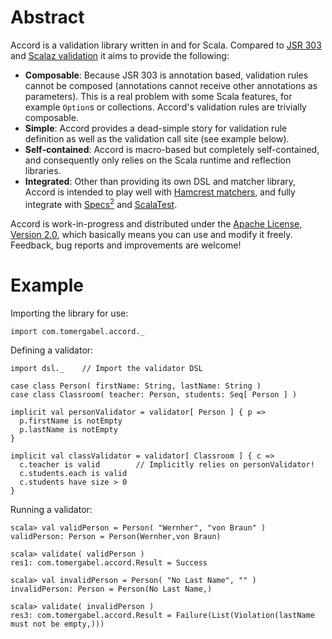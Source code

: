 Abstract
========

Accord is a validation library written in and for Scala. Compared to [JSR 303](http://jcp.org/en/jsr/detail?id=303) and [Scalaz validation](https://github.com/scalaz/scalaz/blob/scalaz-seven/core/src/main/scala/scalaz/Validation.scala) it aims to provide the following:

* __Composable__: Because JSR 303 is annotation based, validation rules cannot be composed (annotations cannot receive other annotations as parameters). This is a real problem with some Scala features, for example `Option`s or collections. Accord's validation rules are trivially composable.
* __Simple__: Accord provides a dead-simple story for validation rule definition as well as the validation call site (see example below).
* __Self-contained__: Accord is macro-based but completely self-contained, and consequently only relies on the Scala runtime and reflection libraries.
* __Integrated__: Other than providing its own DSL and matcher library, Accord is intended to play well with [Hamcrest matchers](https://github.com/hamcrest/JavaHamcrest), and fully integrate with [Specs<sup>2</sup>](http://etorreborre.github.io/specs2/) and [ScalaTest](http://www.scalatest.org/).

Accord is work-in-progress and distributed under the [Apache License, Version 2.0](http://www.apache.org/licenses/LICENSE-2.0), which basically means you can use and modify it freely. Feedback, bug reports and improvements are welcome!


Example
=======

Importing the library for use:

    import com.tomergabel.accord._


Defining a validator:

    import dsl._    // Import the validator DSL

    case class Person( firstName: String, lastName: String )
    case class Classroom( teacher: Person, students: Seq[ Person ] )

    implicit val personValidator = validator[ Person ] { p =>
      p.firstName is notEmpty
      p.lastName is notEmpty
    }

    implicit val classValidator = validator[ Classroom ] { c =>
      c.teacher is valid        // Implicitly relies on personValidator!
      c.students.each is valid
      c.students have size > 0
    }


Running a validator:

    scala> val validPerson = Person( "Wernher", "von Braun" )
    validPerson: Person = Person(Wernher,von Braun)
  
    scala> validate( validPerson )
    res1: com.tomergabel.accord.Result = Success
  
    scala> val invalidPerson = Person( "No Last Name", "" )
    invalidPerson: Person = Person(No Last Name,)
    
    scala> validate( invalidPerson )
    res3: com.tomergabel.accord.Result = Failure(List(Violation(lastName must not be empty,)))


